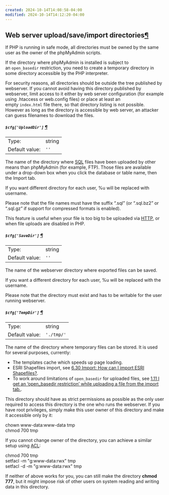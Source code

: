 ```yaml
---
created: 2024-10-14T14:08:58-04:00
modified: 2024-10-14T14:12:20-04:00
---
```


## Web server upload/save/import directories[¶](https://docs.phpmyadmin.net/en/latest/config.html#web-server-upload-save-import-directories "Permalink to this headline")

If PHP is running in safe mode, all directories must be owned by the same user as the owner of the phpMyAdmin scripts.

If the directory where phpMyAdmin is installed is subject to an `open_basedir` restriction, you need to create a temporary directory in some directory accessible by the PHP interpreter.

For security reasons, all directories should be outside the tree published by webserver. If you cannot avoid having this directory published by webserver, limit access to it either by web server configuration (for example using .htaccess or web.config files) or place at least an empty `index.html` file there, so that directory listing is not possible. However as long as the directory is accessible by web server, an attacker can guess filenames to download the files.

##### `$cfg['UploadDir']` [¶](https://docs.phpmyadmin.net/en/latest/config.html#cfg_UploadDir "Permalink to this definition")

|                |        |
| -------------- | ------ |
| Type:          | string |
| Default value: | `''`   |

The name of the directory where [SQL](https://docs.phpmyadmin.net/en/latest/glossary.html#term-sql) files have been uploaded by other means than phpMyAdmin (for example, FTP). Those files are available under a drop-down box when you click the database or table name, then the Import tab.

If you want different directory for each user, %u will be replaced with username.

Please note that the file names must have the suffix “.sql” (or “.sql.bz2” or “.sql.gz” if support for compressed formats is enabled).

This feature is useful when your file is too big to be uploaded via [HTTP](https://docs.phpmyadmin.net/en/latest/glossary.html#term-http), or when file uploads are disabled in PHP.

##### `$cfg['SaveDir']` [¶](https://docs.phpmyadmin.net/en/latest/config.html#cfg_SaveDir "Permalink to this definition")

|                |        |
| -------------- | ------ |
| Type:          | string |
| Default value: | `''`   |

The name of the webserver directory where exported files can be saved.

If you want a different directory for each user, %u will be replaced with the username.

Please note that the directory must exist and has to be writable for the user running webserver.

##### `$cfg['TempDir']` [¶](https://docs.phpmyadmin.net/en/latest/config.html#cfg_TempDir "Permalink to this definition")

|                |            |
| -------------- | ---------- |
| Type:          | string     |
| Default value: | `'./tmp/'` |

The name of the directory where temporary files can be stored. It is used for several purposes, currently:

- The templates cache which speeds up page loading.
- ESRI Shapefiles import, see [6.30 Import: How can I import ESRI Shapefiles?](https://docs.phpmyadmin.net/en/latest/faq.html#faq6-30).
- To work around limitations of `open_basedir` for uploaded files, see [1.11 I get an ‘open_basedir restriction’ while uploading a file from the import tab.](https://docs.phpmyadmin.net/en/latest/faq.html#faq1-11).

This directory should have as strict permissions as possible as the only user required to access this directory is the one who runs the webserver. If you have root privileges, simply make this user owner of this directory and make it accessible only by it:

chown www-data:www-data tmp  
chmod 700 tmp

If you cannot change owner of the directory, you can achieve a similar setup using [ACL](https://docs.phpmyadmin.net/en/latest/glossary.html#term-acl):

chmod 700 tmp  
setfacl -m "g:www-data:rwx" tmp  
setfacl -d -m "g:www-data:rwx" tmp

If neither of above works for you, you can still make the directory **chmod 777**, but it might impose risk of other users on system reading and writing data in this directory.
